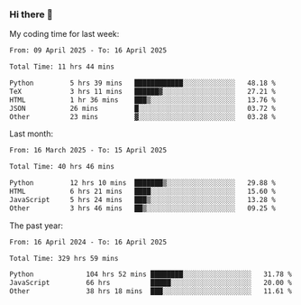 ### Hi there 👋

My coding time for last week:

<!--START_SECTION:week-->

```txt
From: 09 April 2025 - To: 16 April 2025

Total Time: 11 hrs 44 mins

Python         5 hrs 39 mins   ████████████░░░░░░░░░░░░░   48.18 %
TeX            3 hrs 11 mins   ██████▓░░░░░░░░░░░░░░░░░░   27.21 %
HTML           1 hr 36 mins    ███▒░░░░░░░░░░░░░░░░░░░░░   13.76 %
JSON           26 mins         █░░░░░░░░░░░░░░░░░░░░░░░░   03.72 %
Other          23 mins         ▓░░░░░░░░░░░░░░░░░░░░░░░░   03.28 %
```

<!--END_SECTION:week-->

Last month:

<!--START_SECTION:month-->

```txt
From: 16 March 2025 - To: 15 April 2025

Total Time: 40 hrs 46 mins

Python         12 hrs 10 mins  ███████▒░░░░░░░░░░░░░░░░░   29.88 %
HTML           6 hrs 21 mins   ████░░░░░░░░░░░░░░░░░░░░░   15.60 %
JavaScript     5 hrs 24 mins   ███▒░░░░░░░░░░░░░░░░░░░░░   13.28 %
Other          3 hrs 46 mins   ██▒░░░░░░░░░░░░░░░░░░░░░░   09.25 %
```

<!--END_SECTION:month-->

The past year:

<!--START_SECTION:year-->

```txt
From: 16 April 2024 - To: 16 April 2025

Total Time: 329 hrs 59 mins

Python             104 hrs 52 mins ████████░░░░░░░░░░░░░░░░░   31.78 %
JavaScript         66 hrs          █████░░░░░░░░░░░░░░░░░░░░   20.00 %
Other              38 hrs 18 mins  ███░░░░░░░░░░░░░░░░░░░░░░   11.61 %
```

<!--END_SECTION:year-->
